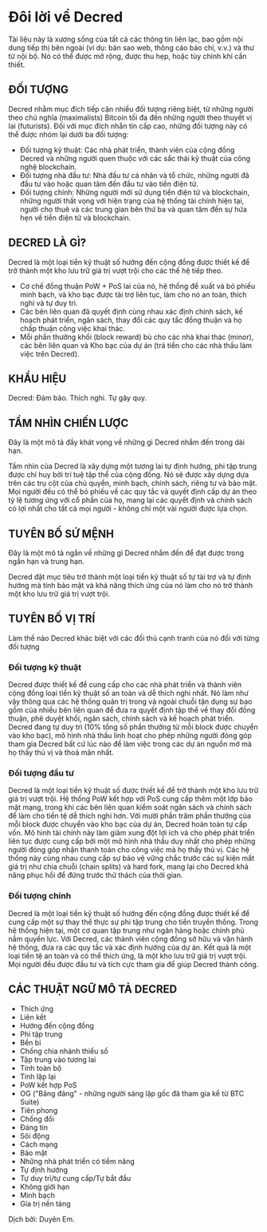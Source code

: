 # Đôi lời về Decred
 
Tài liệu này là xương sống của tất cả các thông tin liên lạc, bao gồm nội dung tiếp thị bên ngoài (ví dụ: bản sao web, thông cáo báo chí, v.v.) và thư từ nội bộ. Nó có thể được mở rộng, được thu hẹp, hoặc tùy chỉnh khi cần thiết.
 
 
## ĐỐI TƯỢNG
 
Decred nhằm mục đích tiếp cận nhiều đối tượng riêng biệt, từ những người theo chủ nghĩa (maximalists) Bitcoin tối đa đến những người theo thuyết vị lai (futurists). Đối với mục đích nhắn tin cấp cao, những đối tượng này có thể được nhóm lại dưới ba đối tượng:
 
* Đối tượng kỹ thuật: Các nhà phát triển, thành viên của cộng đồng Decred và những người quen thuộc với các sắc thái kỹ thuật của công nghệ blockchain.
* Đối tượng nhà đầu tư: Nhà đầu tư cá nhân và tổ chức, những người đã đầu tư vào hoặc quan tâm đến đầu tư vào tiền điện tử.
* Đối tượng chính: Những người mới sử dụng tiền điện tử và blockchain, những người thất vọng với hiện trạng của hệ thống tài chính hiện tại, người cho thuê và các trung gian bên thứ ba và quan tâm đến sự hứa hẹn về tiền điện tử và blockchain.
 
## DECRED LÀ GÌ?
 
Decred là một loại tiền kỹ thuật số hướng đến cộng đồng được thiết kế để trở thành một kho lưu trữ giá trị vượt trội cho các thế hệ tiếp theo.
* Cơ chế đồng thuận PoW + PoS lai của nó, hệ thống đề xuất và bỏ phiếu minh bạch, và kho bạc được tài trợ liên tục, làm cho nó an toàn, thích nghi và tự duy trì.
* Các bên liên quan đã quyết định cùng nhau xác định chính sách, kế hoạch phát triển, ngân sách, thay đổi các quy tắc đồng thuận và họ chấp thuận công việc khai thác.
* Mỗi phần thưởng khối (block reward) bù cho các nhà khai thác (minor), các bên liên quan và Kho bạc của dự án (trả tiền cho các nhà thầu làm việc trên Decred).
 
 
## KHẨU HIỆU
Decred: Đảm bảo. Thích nghi. Tự gây quy.
 
## TẦM NHÌN CHIẾN LƯỢC
Đây là một mô tả đầy khát vọng về những gì Decred nhắm đến trong dài hạn.

Tầm nhìn của Decred là xây dựng một tương lai tự định hướng, phi tập trung được chỉ huy bởi trí tuệ tập thể của cộng đồng. Nó sẽ được xây dựng dựa trên các trụ cột của chủ quyền, minh bạch, chính sách, riêng tư và bảo mật. Mọi người đều có thể bỏ phiếu về các quy tắc và quyết định cấp dự án theo tỷ lệ tương ứng với cổ phần của họ, mang lại các quyết định và chính sách có lợi nhất cho tất cả mọi người - không chỉ một vài người được lựa chọn.
 
## TUYÊN BỐ SỨ MỆNH
 
Đây là một mô tả ngắn về những gì Decred nhắm đến để đạt được trong ngắn hạn và trung hạn.
 
Decred đặt mục tiêu trở thành một loại tiền kỹ thuật số tự tài trợ và tự định hướng mà tính bảo mật và khả năng thích ứng của nó làm cho nó trở thành một kho lưu trữ giá trị vượt trội.

## TUYÊN BỐ VỊ TRÍ
Làm thế nào Decred khác biệt với các đối thủ cạnh tranh của nó đối với từng đối tượng
 
### Đối tượng kỹ thuật
Decred được thiết kế để cung cấp cho các nhà phát triển và thành viên cộng đồng loại tiền kỹ thuật số an toàn và dễ thích nghi nhất. Nó làm như vậy thông qua các hệ thống quản trị trong và ngoài chuỗi tận dụng sự bao gồm của nhiều bên liên quan để đưa ra quyết định tập thể về thay đổi đồng thuận, phê duyệt khối, ngân sách, chính sách và kế hoạch phát triển. Decred đang tự duy trì (10% tổng số phần thưởng từ mỗi block được chuyển vào kho bạc), mô hình nhà thầu linh hoạt cho phép những người đóng góp tham gia Decred bất cứ lúc nào để làm việc trong các dự án nguồn mở mà họ thấy thú vị và thoả mãn nhất.
 
### Đối tượng đầu tư
Decred là một loại tiền kỹ thuật số được thiết kế để trở thành một kho lưu trữ giá trị vượt trội. Hệ thống PoW kết hợp với PoS cung cấp thêm một lớp bảo mật mạng, trong khi các bên liên quan kiểm soát ngân sách và chính sách để làm cho tiền tệ dễ thích nghi hơn. Với mười phần trăm phần thưởng của mỗi block được chuyển vào kho bạc của dự án, Decred hoàn toàn tự cấp vốn. Mô hình tài chính này làm giảm xung đột lợi ích và cho phép phát triển liên tục được cung cấp bởi một mô hình nhà thầu duy nhất cho phép những người đóng góp nhận thanh toán cho công việc mà họ thấy thú vị. Các hệ thống này cùng nhau cung cấp sự bảo vệ vững chắc trước các sự kiện mất giá trị như chia chuỗi (chain splits) và hard fork, mang lại cho Decred khả năng phục hồi để đứng trước thử thách của thời gian.
 
### Đối tượng chính
Decred là một loại tiền kỹ thuật số hướng đến cộng đồng được thiết kế để cung cấp một sự thay thế thực sự phi tập trung cho tiền truyền thống. Trong hệ thống hiện tại, một cơ quan tập trung như ngân hàng hoặc chính phủ nắm quyền lực. Với Decred, các thành viên cộng đồng sở hữu và vận hành hệ thống, đưa ra các quy tắc và xác định hướng của dự án. Kết quả là một loại tiền tệ an toàn và có thể thích ứng, là một kho lưu trữ giá trị vượt trội. Mọi người đều được đầu tư và tích cực tham gia để giúp Decred thành công.

## CÁC THUẬT NGỮ MÔ TẢ DECRED
- Thích ứng
- Liên kết
- Hướng đến cộng đồng
- Phi tập trung
- Bền bỉ
- Chống chia nhánh thiểu số
- Tập trung vào tương lai
- Tính toàn bộ
- Tính lặp lại
- PoW kết hợp PoS
- OG ("Băng đảng" - những người sáng lập gốc đã tham gia kể từ BTC Suite)
- Tiên phong
- Chống đối
- Đáng tin
- Sôi động
- Cách mạng
- Bảo mật
- Những nhà phát triển có tiềm năng
- Tự định hướng
- Tự duy trì/tự cung cấp/Tự bắt đầu
- Không giới hạn
- Minh bạch
- Gía trị nền tảng

Dịch bởi: Duyên Em.
